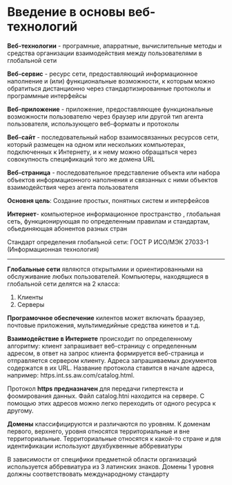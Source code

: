 # Введение в основы веб-технологий

 **Веб-технологии** - програмные, апарратные, вычислительные методы и средства организации взаимодействия между пользователями в глобальной сети

**Веб-сервис** - ресурс сети, предоставляющий информационное наполнение и (или) функциональные возможности, к которым можно обратиться дистанционно через стандартизированные протоколы и программные интерфейсы

**Веб-приложение** - приложение, предоставляющее функциональные возможности пользователю через браузер или другой тип агента пользователя, использующего веб-форматы и протоколы

**Веб-сайт** - последовательный набор взаимосвязанных ресурсов сети, который размещен на одном или нескольких компьютерах, подключенных к Интернету, и к нему можно обращаться через совокупность спецификаций того же домена URL

**Веб-страница** - последовательное представление объекта или набора объектов информационного наполнения и связанных с ними объектов взаимодействия через агента пользователя

**Основня цель**: Создание простых, понятных систем и интерфейсов  

**Интернет**- компьютерное информационное пространство , глобальная сеть, функционирующая по определенным правилам и стандартам, обьединяющая абонентов разных стран

Стандарт определения глобальной сети: ГОСТ Р ИСО/МЭК 27033-1 (Информационная технология) 
___
**Глобальные сети** являются открытымии и ориентированными на обслуживание любых пользователей. Компьютеры, находящиеся в глобальной сети делятся на 2 класса:
1. Клиенты
2. Серверы 

**Програмочное обеспечение** килентов может включать брааузер, почтовые приложения, мультимедийные средства кинетов и т.д.


**Взаимодействие в Интернете** происходит по определенному алгоритму: клиент запрашивает веб-страницу с определенным адресом, в ответ на запрос клиента формируется веб-страница и отправляется сервером клиенту. Адреса запрашиваемых документов содержатся в их URL. Название протокола ставится в начале адреса, например:
https.int.ss.aw.com/catalog.html.

Протокол **https предназначен** для передачи гипертекста и фоомирования данных. Файл catalog.htni находится на сервере. С помощью этих адресов можно легко переходить от одного ресурса к другому.

**Домены** классифицируются и различаются по уровням. К доменам первого, верхнего, уровня относятся территориальные и вне территориальные. Территориальные относятся к какой-то стране и для идентификации используют двухбуквенные аббревиатуры

В зависимости от специфики предметной области организаций используется аббревиатура из 3 латинских знаков. Домены 1 уровня должны соответствовать международному стандарту